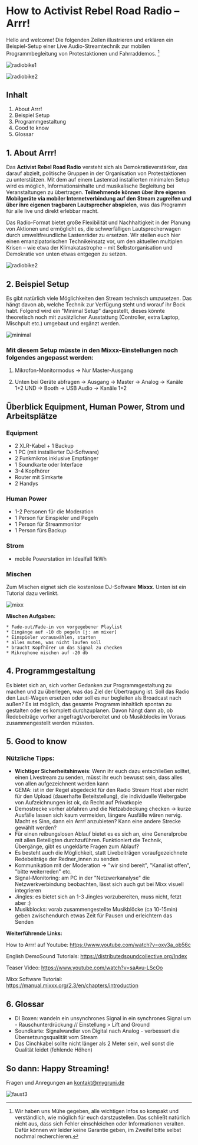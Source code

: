 <h1>How to Activist Rebel Road Radio – Arrr!</h1>

Hello and welcome! Die folgenden Zeilen illustrieren und erklären ein Beispiel-Setup einer Live Audio-Streamtechnik zur mobilen Programmbegleitung von Protestaktionen und Fahrraddemos. [^1]

![radiobike1](/pics/radiobike.jpg)

![radiobike2](/pics/radiobike2.jpg)


## Inhalt 
 1. About Arrr!
 2. Beispiel Setup
 3. Programmgestaltung
 5. Good to know 
 6. Glossar



## 1. About Arrr!
Das **Activist Rebel Road Radio** versteht sich als Demokratieverstärker, das darauf abzielt, politische Gruppen in der Organisation von Protestaktionen zu unterstützen. Mit dem auf einem Lastenrad installierten minimalen Setup wird es möglich, Informationsinhalte und musikalische Begleitung bei Veranstaltungen zu übertragen. **Teilnehmende können über ihre eigenen Mobilgeräte via mobiler Internetverbindung auf den Stream zugreifen und über ihre eigenen tragbaren Lautsprecher abspielen**, was das Programm für alle live und direkt erlebbar macht. 

Das Radio-Format bietet große Flexibilität und Nachhaltigkeit in der Planung von Aktionen und ermöglicht es, die schwerfälligen Lautsprecherwagen durch umweltfreundliche Lastenräder zu ersetzen. Wir stellen euch hier einen emanzipatorischen Technikeinsatz vor, um den aktuellen multiplen Krisen – wie etwa der Klimakatastrophe – mit Selbstorganisation und Demokratie von unten etwas entgegen zu setzen.


![radiobike2](/pics/climatear.jpg)



## 2. Beispiel Setup

Es gibt natürlich viele Möglichkeiten den Stream technisch umzusetzen. Das hängt davon ab, welche Technik zur Verfügung steht und worauf ihr Bock habt. Folgend wird ein "Minimal Setup" dargestellt, dieses könnte theoretisch noch mit zusätzlicher Ausstattung (Controller, extra Laptop, Mischpult etc.) umgebaut und ergänzt werden. 

![minimal](/pics/minimal.jpg)

### Mit diesem Setup müsste in den Mixxx-Einstellungen noch folgendes angepasst werden:

1. Mikrofon-Monitormodus -> Nur Master-Ausgang

2. Unten bei Geräte abfragen -> Ausgang
-> Master -> Analog -> Kanäle 1+2 UND  -> Booth -> USB Audio -> Kanäle 1+2

## Überblick Equipment, Human Power, Strom und Arbeitsplätze

### Equipment

* 2 XLR-Kabel + 1 Backup
* 1 PC (mit installierter DJ-Software)
* 2 Funkmikros inklusive Empfänger
* 1 Soundkarte oder Interface
* 3-4 Kopfhörer
* Router mit Simkarte 
* 2 Handys

### Human Power
* 1-2 Personen für die Moderation
* 1 Person für Einspieler und Pegeln
* 1 Person für Streammonitor
* 1 Person fürs Backup

### Strom
* mobile Powerstation im Idealfall 1kWh 


### Mischen 

Zum Mischen eignet sich die kostenlose DJ-Software **Mixxx**. Unten ist ein Tutorial dazu verlinkt.

![mixx](/pics/mixxsoftware.png)



**Mischen Aufgaben:**

    * Fade-out/Fade-in von vorgegebener Playlist
    * Eingänge auf -10 db pegeln [j: am mixer]
    * Einspieler vorauswählen, starten
    * alles muten, was nicht laufen soll 
    * braucht Kopfhörer um das Signal zu checken
    * Mikrophone mischen auf -20 db


## 4. Programmgestaltung

Es bietet sich an, sich vorher Gedanken zur Programmgestaltung zu machen und zu überlegen, was das Ziel der Übertragung ist. Soll das Radio den Lauti-Wagen ersetzen oder soll es nur begleiten als Broadcast nach außen? Es ist möglich, das gesamte Programm inhaltlich spontan zu gestalten oder es komplett durchzuplanen. Davon hängt dann ab, ob Redebeiträge vorher angefragt/vorbereitet und ob Musikblocks im Voraus zusammengestellt werden müssten.


## 5. Good to know

### Nützliche Tipps:

- **Wichtiger Sicherheitshinweis**: Wenn ihr euch dazu entschließen solltet, einen Livestream zu senden, müsst ihr euch bewusst sein, dass alles von allen aufgezeichnent werden kann
- GEMA: ist in der Regel abgedeckt für den Radio Stream Host aber nicht für den Upload (dauerhafte Beteitstellung), die individuelle Weitergabe von Aufzeichnungen ist ok, da Recht auf Privatkopie
- Demostrecke vorher abfahren und die Netzabdeckung checken -> kurze Ausfälle lassen sich kaum vermeiden, längere Ausfälle wären nervig. Macht es Sinn, dann ein Arrr! anzubieten? Kann eine andere Strecke gewählt werden?
- Für einen reibungslosen Ablauf bietet es es sich an, eine Generalprobe mit allen Beteiligten durchzuführen. Funktioniert die Technik, Übergänge, gibt es ungeklärte Fragen zum Ablauf?
- Es besteht auch die Möglichkeit, statt Livebeiträgen voraufgezeichnete Redebeiträge der Redner_innen zu senden
- Kommunikation mit der Moderation  -> "wir sind bereit", "Kanal ist offen", "bitte weiterreden" etc.
- Signal-Monitoring: am PC in der "Netzwerkanalyse" die Netzwerkverbindung beobachten, lässt sich auch gut bei Mixx visuell integrieren
- Jingles: es bietet sich an 1-3 Jingles vorzubereiten, muss nicht, fetzt aber :)
- Musikblocks: vorab zusammengestellte Musikblöcke (ca 10-15min) geben zwischendurch etwas Zeit für Pausen und erleichtern das Senden


**Weiterführende Links:**

How to Arrr! auf Youtube: https://www.youtube.com/watch?v=oxv3a_ob56c

English DemoSound Tutorials: https://distributedsoundcollective.org/Index

Teaser Video: https://www.youtube.com/watch?v=saAvu-LScOo

Mixx Software Tutorial: https://manual.mixxx.org/2.3/en/chapters/introduction



## 6. Glossar

- DI Boxen: wandeln ein unsynchrones Signal in ein synchrones Signal um - Rauschunterdrückung // Einstellung > Lift and Ground 
- Soundkarte: Signalwandler von Digital nach Analog - verbessert die Übersetzungsqualität vom Stream 
- Das Cinchkabel sollte nicht länger als 2 Meter sein, weil sonst die Qualität leidet (fehlende Höhen)


## So dann: Happy Streaming! 

Fragen und Anregungen an kontakt@mygruni.de

![faust3](/pics/Arrr.png)

[^1]:Wir haben uns Mühe gegeben, alle wichtigen Infos so kompakt und verständlich, wie möglich für euch darstzustellen. Das schließt natürlich nicht aus, dass sich Fehler einschleichen oder Informationen veralten. Dafür können wir leider keine Garantie geben, im Zweifel bitte selbst nochmal recherchieren.
